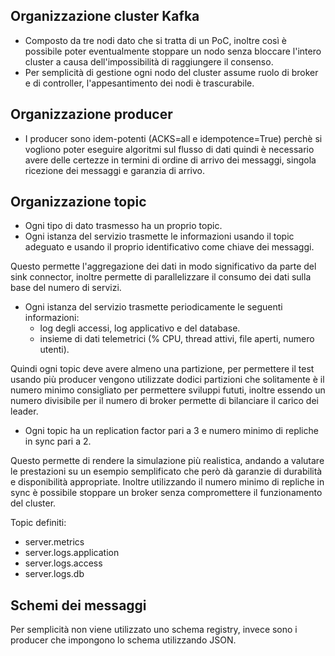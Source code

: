 
## Organizzazione cluster Kafka
- Composto da tre nodi dato che si tratta di un PoC, inoltre così è possibile poter eventualmente stoppare un nodo senza bloccare l'intero cluster a causa dell'impossibilità di raggiungere il consenso.
- Per semplicità di gestione ogni nodo del cluster assume ruolo di broker e di controller, l'appesantimento dei nodi è trascurabile.

## Organizzazione producer
- I producer sono idem-potenti (ACKS=all e idempotence=True) perchè si vogliono poter eseguire algoritmi sul flusso di dati quindi è necessario avere delle certezze in termini di ordine di arrivo dei messaggi, singola ricezione dei messaggi e garanzia di arrivo.


## Organizzazione topic 
- Ogni tipo di dato trasmesso ha un proprio topic.
- Ogni istanza del servizio trasmette le informazioni usando il topic adeguato e usando il proprio identificativo come chiave dei messaggi.

Questo permette l'aggregazione dei dati in modo significativo da parte del sink connector, inoltre permette di parallelizzare il consumo dei dati sulla base del numero di servizi.

- Ogni istanza del servizio trasmette periodicamente le seguenti informazioni:
    - log degli accessi, log applicativo e del database.
    - insieme di dati telemetrici (% CPU, thread attivi, file aperti, numero utenti).

Quindi ogni topic deve avere almeno una partizione, per permettere il test usando più producer vengono utilizzate dodici partizioni che solitamente è il numero minimo consigliato per permettere sviluppi fututi, inoltre essendo un numero divisibile per il numero di broker permette di bilanciare il carico dei leader.

- Ogni topic ha un replication factor pari a 3 e numero minimo di repliche in sync pari a 2.

Questo permette di rendere la simulazione più realistica, andando a valutare le prestazioni su un esempio semplificato che però dà garanzie di durabilità e disponibilità appropriate.
Inoltre utilizzando il numero minimo di repliche in sync è possibile stoppare un broker senza compromettere il funzionamento del cluster.

Topic definiti:
- server.metrics
- server.logs.application
- server.logs.access
- server.logs.db

## Schemi dei messaggi
Per semplicità non viene utilizzato uno schema registry, invece sono i producer che impongono lo schema utilizzando JSON.
